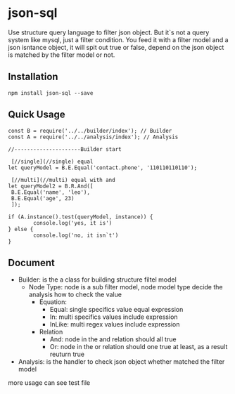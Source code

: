 # json-sql

Use structure query language to filter json object. But it`s not a query system like mysql, just a filter condition. You feed it with a filter model and a json isntance object, it will spit out true or false, depend on the json object is matched by the filter model or not.

## Installation

    npm install json-sql --save

## Quick Usage

    const B = require('../../builder/index'); // Builder
    const A = require('../../analysis/index'); // Analysis

    //---------------------Builder start

     [//single](//single) equal
    let queryModel = B.E.Equal('contact.phone', '110110110110');

     [//multi](//multi) equal with and
    let queryModel2 = B.R.And([
     B.E.Equal('name', 'leo'),
     B.E.Equal('age', 23)
     ]);

    if (A.instance().test(queryModel, instance)) {
    		console.log('yes, it is')
    } else {
    		console.log('no, it isn`t')
    }



## Document

- Builder: is the a class for building structure filtel model
  - Node Type: node is a sub filter model, node model type decide the analysis how to check the value
    - Equation:
      - Equal: single specifics value equal expression
      - In: multi specifics values include expression
      - InLike: multi regex values include expression
    - Relation
      - And: node in the and relation should all true
      - Or: node in the or relation should one true at least, as a result reuturn true
- Analysis: is the handler to check json object whether matched the filter model

more usage can see test file